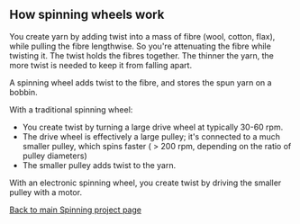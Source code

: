 ## How spinning wheels work

You create yarn by adding twist into a mass of fibre (wool, cotton, flax), while pulling the fibre lengthwise. 
So you're attenuating the fibre while twisting it. The twist holds the fibres together. 
The thinner the yarn, the more twist is needed to keep it from falling apart.

A spinning wheel adds twist to the fibre, and stores the spun yarn on a bobbin.

With a traditional spinning wheel:
 - You create twist by turning a large drive wheel at typically 30-60 rpm. 
 - The drive wheel is effectively a large pulley; it's connected to a much smaller pulley, which spins faster ( > 200 rpm, depending on the ratio of pulley diameters)
 - The smaller pulley adds twist to the yarn.
 
With an electronic spinning wheel, you create twist by driving the smaller pulley with a motor.

[Back to main Spinning project page](https://tarchur.github.io/SpinningWheel/)
